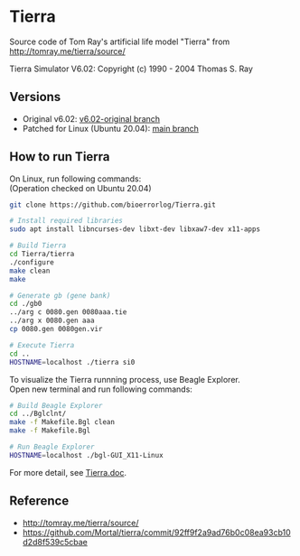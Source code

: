 # Tierra
Source code of Tom Ray's artificial life model "Tierra" from http://tomray.me/tierra/source/

Tierra Simulator V6.02: Copyright (c) 1990 - 2004 Thomas S. Ray

## Versions
- Original v6.02: [v6.02-original branch](https://github.com/bioerrorlog/Tierra/tree/v6.02-original)
- Patched for Linux (Ubuntu 20.04): [main branch](https://github.com/bioerrorlog/Tierra/tree/main)

## How to run Tierra
On Linux, run following commands:  
(Operation checked on Ubuntu 20.04)
```sh
git clone https://github.com/bioerrorlog/Tierra.git

# Install required libraries
sudo apt install libncurses-dev libxt-dev libxaw7-dev x11-apps

# Build Tierra
cd Tierra/tierra
./configure
make clean
make

# Generate gb (gene bank)
cd ./gb0
../arg c 0080.gen 0080aaa.tie
../arg x 0080.gen aaa
cp 0080.gen 0080gen.vir

# Execute Tierra
cd ..
HOSTNAME=localhost ./tierra si0
```

To visualize the Tierra runnning process, use Beagle Explorer.  
Open new terminal and run following commands:
```sh
# Build Beagle Explorer
cd ../Bglclnt/
make -f Makefile.Bgl clean
make -f Makefile.Bgl

# Run Beagle Explorer
HOSTNAME=localhost ./bgl-GUI_X11-Linux
```
For more detail, see [Tierra.doc](https://github.com/bioerrorlog/Tierra/blob/main/Tierra.doc).


## Reference
- http://tomray.me/tierra/source/
- https://github.com/Mortal/tierra/commit/92ff9f2a9ad76b0c08ea93cb10d2d8f539c5cbae
